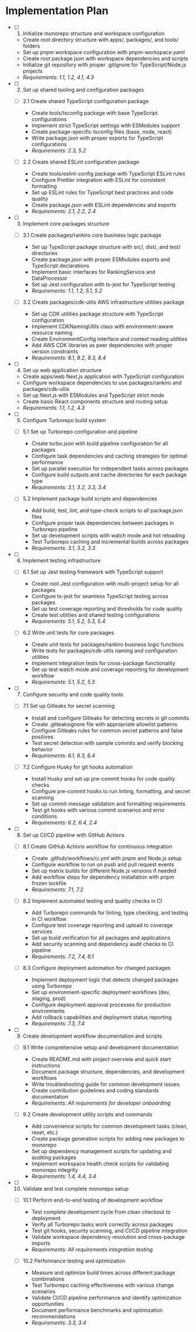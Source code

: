# Implementation Plan

- [ ] 1. Initialize monorepo structure and workspace configuration
  - Create root directory structure with apps/, packages/, and tools/ folders
  - Set up pnpm workspace configuration with pnpm-workspace.yaml
  - Create root package.json with workspace dependencies and scripts
  - Initialize git repository with proper .gitignore for TypeScript/Node.js projects
  - _Requirements: 1.1, 1.2, 4.1, 4.3_

- [ ] 2. Set up shared tooling and configuration packages
  - [ ] 2.1 Create shared TypeScript configuration package
    - Create tools/tsconfig package with base TypeScript configurations
    - Implement strict TypeScript settings with ESModules support
    - Create package-specific tsconfig files (base, node, react)
    - Write package.json with proper exports for TypeScript configurations
    - _Requirements: 2.3, 5.2_

  - [ ] 2.2 Create shared ESLint configuration package
    - Create tools/eslint-config package with TypeScript ESLint rules
    - Configure Prettier integration with ESLint for consistent formatting
    - Set up ESLint rules for TypeScript best practices and code quality
    - Create package.json with ESLint dependencies and exports
    - _Requirements: 2.1, 2.2, 2.4_

- [ ] 3. Implement core packages structure
  - [ ] 3.1 Create packages/rankiro core business logic package
    - Set up TypeScript package structure with src/, dist/, and test/ directories
    - Create package.json with proper ESModules exports and TypeScript declarations
    - Implement basic interfaces for RankingService and DataProcessor
    - Set up Jest configuration with ts-jest for TypeScript testing
    - _Requirements: 1.1, 1.2, 5.1, 5.2_

  - [ ] 3.2 Create packages/cdk-utils AWS infrastructure utilities package
    - Set up CDK utilities package structure with TypeScript configuration
    - Implement CDKNamingUtils class with environment-aware resource naming
    - Create EnvironmentConfig interface and context reading utilities
    - Add AWS CDK libraries as peer dependencies with proper version constraints
    - _Requirements: 8.1, 8.2, 8.3, 8.4_

- [ ] 4. Set up web application structure
  - Create apps/web Next.js application with TypeScript configuration
  - Configure workspace dependencies to use packages/rankiro and packages/cdk-utils
  - Set up Next.js with ESModules and TypeScript strict mode
  - Create basic React components structure and routing setup
  - _Requirements: 1.1, 1.2, 4.3_

- [ ] 5. Configure Turborepo build system
  - [ ] 5.1 Set up Turborepo configuration and pipeline
    - Create turbo.json with build pipeline configuration for all packages
    - Configure task dependencies and caching strategies for optimal performance
    - Set up parallel execution for independent tasks across packages
    - Configure build outputs and cache directories for each package type
    - _Requirements: 3.1, 3.2, 3.3, 3.4_

  - [ ] 5.2 Implement package build scripts and dependencies
    - Add build, test, lint, and type-check scripts to all package.json files
    - Configure proper task dependencies between packages in Turborepo pipeline
    - Set up development scripts with watch mode and hot reloading
    - Test Turborepo caching and incremental builds across packages
    - _Requirements: 3.1, 3.2, 3.3_

- [ ] 6. Implement testing infrastructure
  - [ ] 6.1 Set up Jest testing framework with TypeScript support
    - Create root Jest configuration with multi-project setup for all packages
    - Configure ts-jest for seamless TypeScript testing across packages
    - Set up test coverage reporting and thresholds for code quality
    - Create test utilities and shared testing configurations
    - _Requirements: 5.1, 5.2, 5.3, 5.4_

  - [ ] 6.2 Write unit tests for core packages
    - Create unit tests for packages/rankiro business logic functions
    - Write tests for packages/cdk-utils naming and configuration utilities
    - Implement integration tests for cross-package functionality
    - Set up test watch mode and coverage reporting for development workflow
    - _Requirements: 5.1, 5.2, 5.3_

- [ ] 7. Configure security and code quality tools
  - [ ] 7.1 Set up Gitleaks for secret scanning
    - Install and configure Gitleaks for detecting secrets in git commits
    - Create .gitleaksignore file with appropriate allowlist patterns
    - Configure Gitleaks rules for common secret patterns and false positives
    - Test secret detection with sample commits and verify blocking behavior
    - _Requirements: 6.1, 6.3, 6.4_

  - [ ] 7.2 Configure Husky for git hooks automation
    - Install Husky and set up pre-commit hooks for code quality checks
    - Configure pre-commit hooks to run linting, formatting, and secret scanning
    - Set up commit message validation and formatting requirements
    - Test git hooks with various commit scenarios and error conditions
    - _Requirements: 6.2, 6.4, 2.4_

- [ ] 8. Set up CI/CD pipeline with GitHub Actions
  - [ ] 8.1 Create GitHub Actions workflow for continuous integration
    - Create .github/workflows/ci.yml with pnpm and Node.js setup
    - Configure workflow to run on push and pull request events
    - Set up matrix builds for different Node.js versions if needed
    - Add workflow steps for dependency installation with pnpm frozen lockfile
    - _Requirements: 7.1, 7.2_

  - [ ] 8.2 Implement automated testing and quality checks in CI
    - Add Turborepo commands for linting, type checking, and testing in CI workflow
    - Configure test coverage reporting and upload to coverage services
    - Set up build verification for all packages and applications
    - Add security scanning and dependency audit checks to CI pipeline
    - _Requirements: 7.2, 7.4, 6.1_

  - [ ] 8.3 Configure deployment automation for changed packages
    - Implement deployment logic that detects changed packages using Turborepo
    - Set up environment-specific deployment workflows (dev, staging, prod)
    - Configure deployment approval processes for production environments
    - Add rollback capabilities and deployment status reporting
    - _Requirements: 7.3, 7.4_

- [ ] 9. Create development workflow documentation and scripts
  - [ ] 9.1 Write comprehensive setup and development documentation
    - Create README.md with project overview and quick start instructions
    - Document package structure, dependencies, and development workflows
    - Write troubleshooting guide for common development issues
    - Create contribution guidelines and coding standards documentation
    - _Requirements: All requirements for developer onboarding_

  - [ ] 9.2 Create development utility scripts and commands
    - Add convenience scripts for common development tasks (clean, reset, etc.)
    - Create package generation scripts for adding new packages to monorepo
    - Set up dependency management scripts for updating and auditing packages
    - Implement workspace health check scripts for validating monorepo integrity
    - _Requirements: 1.4, 4.4, 3.4_

- [ ] 10. Validate and test complete monorepo setup
  - [ ] 10.1 Perform end-to-end testing of development workflow
    - Test complete development cycle from clean checkout to deployment
    - Verify all Turborepo tasks work correctly across packages
    - Test git hooks, security scanning, and CI/CD pipeline integration
    - Validate workspace dependency resolution and cross-package imports
    - _Requirements: All requirements integration testing_

  - [ ] 10.2 Performance testing and optimization
    - Measure and optimize build times across different package combinations
    - Test Turborepo caching effectiveness with various change scenarios
    - Validate CI/CD pipeline performance and identify optimization opportunities
    - Document performance benchmarks and optimization recommendations
    - _Requirements: 3.3, 3.4_